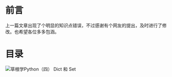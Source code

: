 # 前言 #

上一篇文章出现了个明显的知识点错误，不过感谢有个网友的提出，及时进行了修改。也希望各位多多包涵。

# 目录 #

![草根学Python（四） Dict 和 Set](http://upload-images.jianshu.io/upload_images/2136918-726716aa6ab762fd?imageMogr2/auto-orient/strip%7CimageView2/2/w/1240)
